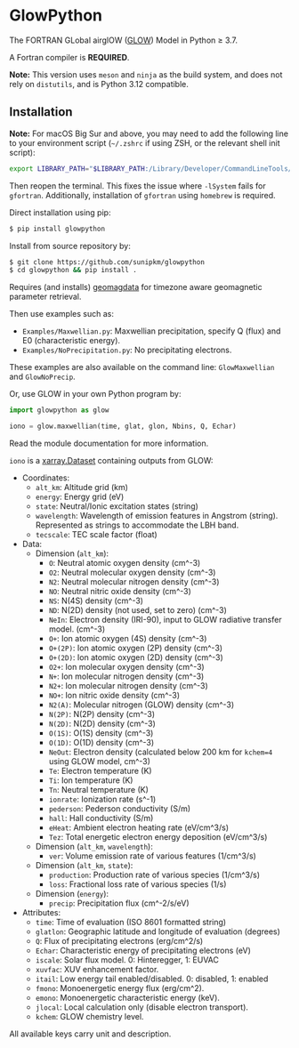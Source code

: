 # GlowPython

The FORTRAN GLobal airglOW ([GLOW](https://github.com/NCAR/GLOW)) Model in Python &ge; 3.7.

A Fortran compiler is **REQUIRED**.

<b>Note:</b> This version uses `meson` and `ninja` as the build system, and does not rely on `distutils`,
and is Python 3.12 compatible.

## Installation

<b>Note:</b> For macOS Big Sur and above, you may need to add the following line to your environment script (`~/.zshrc` if using ZSH, or the relevant shell init script):
```sh
export LIBRARY_PATH="$LIBRARY_PATH:/Library/Developer/CommandLineTools/SDKs/MacOSX.sdk/usr/lib"
```
Then reopen the terminal. This fixes the issue where `-lSystem` fails for `gfortran`. Additionally,
installation of `gfortran` using `homebrew` is required.

Direct installation using pip:
```sh
$ pip install glowpython
```

Install from source repository by:

```sh
$ git clone https://github.com/sunipkm/glowpython
$ cd glowpython && pip install .
```

Requires (and installs) [geomagdata](https://pypi.org/project/geomagdata/) for timezone aware geomagnetic parameter retrieval.

Then use examples such as:

* `Examples/Maxwellian.py`: Maxwellian precipitation, specify Q (flux) and E0 (characteristic energy).
* `Examples/NoPrecipitation.py`: No precipitating electrons.

These examples are also available on the command line: `GlowMaxwellian` and `GlowNoPrecip`.

Or, use GLOW in your own Python program by:
```python
import glowpython as glow

iono = glow.maxwellian(time, glat, glon, Nbins, Q, Echar)
```

Read the module documentation for more information.

`iono` is a
[xarray.Dataset](http://xarray.pydata.org/en/stable/generated/xarray.Dataset.html)
containing outputs from GLOW:
- Coordinates:
    - `alt_km`: Altitude grid (km)
    - `energy`: Energy grid (eV)
    - `state`: Neutral/Ionic excitation states (string)
    - `wavelength`: Wavelength of emission features in Angstrom (string). Represented as strings to accommodate the LBH band.
    - `tecscale`: TEC scale factor (float)
- Data:
    - Dimension (`alt_km`):
        - `O`: Neutral atomic oxygen density (cm^-3)
        - `O2`: Neutral molecular oxygen density (cm^-3)
        - `N2`: Neutral molecular nitrogen density (cm^-3)
        - `NO`: Neutral nitric oxide density (cm^-3)
        - `NS`: N(4S) density (cm^-3)
        - `ND`: N(2D) density (not used, set to zero) (cm^-3)
        - `NeIn`: Electron density (IRI-90), input to GLOW radiative transfer model. (cm^-3)
        - `O+`: Ion atomic oxygen (4S) density (cm^-3)
        - `O+(2P)`: Ion atomic oxygen (2P) density (cm^-3)
        - `O+(2D)`: Ion atomic oxygen (2D) density (cm^-3)
        - `O2+`: Ion molecular oxygen density (cm^-3)
        - `N+`: Ion molecular nitrogen density (cm^-3)
        - `N2+`: Ion molecular nitrogen density (cm^-3)
        - `NO+`: Ion nitric oxide density (cm^-3)
        - `N2(A)`: Molecular nitrogen (GLOW) density (cm^-3)
        - `N(2P)`: N(2P) density (cm^-3)
        - `N(2D)`: N(2D) density (cm^-3)
        - `O(1S)`: O(1S) density (cm^-3)
        - `O(1D)`: O(1D) density (cm^-3)
        - `NeOut`: Electron density (calculated below 200 km for `kchem=4` using GLOW model, cm^-3) 
        - `Te`: Electron temperature (K)
        - `Ti`: Ion temperature (K)
        - `Tn`: Neutral temperature (K)
        - `ionrate`: Ionization rate (s^-1)
        - `pederson`: Pederson conductivity (S/m)
        - `hall`: Hall conductivity (S/m)
        - `eHeat`: Ambient electron heating rate (eV/cm^3/s)
        - `Tez`: Total energetic electron energy deposition (eV/cm^3/s)
    - Dimension (`alt_km`, `wavelength`):
        - `ver`: Volume emission rate of various features (1/cm^3/s)
    - Dimension (`alt_km`, `state`):
        - `production`: Production rate of various species  (1/cm^3/s)
        - `loss`: Fractional loss rate of various species (1/s)
    - Dimension (`energy`):
        - `precip`: Precipitation flux (cm^-2/s/eV)
- Attributes:
    - `time`: Time of evaluation (ISO 8601 formatted string)
    - `glatlon`: Geographic latitude and longitude of evaluation (degrees)
    - `Q`: Flux of precipitating electrons (erg/cm^2/s)
    - `Echar`: Characteristic energy of precipitating electrons (eV)
    - `iscale`: Solar flux model. 0: Hinteregger, 1: EUVAC
    - `xuvfac`: XUV enhancement factor. 
    - `itail`: Low energy tail enabled/disabled. 0: disabled, 1: enabled
    - `fmono`: Monoenergetic energy flux (erg/cm^2).
    - `emono`: Monoenergetic characteristic energy (keV).
    - `jlocal`: Local calculation only (disable electron transport).
    - `kchem`: GLOW chemistry level.

All available keys carry unit and description.



